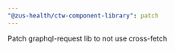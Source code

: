 ```yaml
---
"@zus-health/ctw-component-library": patch
---
```


Patch graphql-request lib to not use cross-fetch
